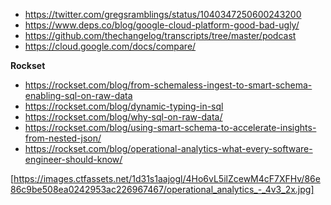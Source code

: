 - https://twitter.com/gregsramblings/status/1040347250600243200
- https://www.deps.co/blog/google-cloud-platform-good-bad-ugly/
- https://github.com/thechangelog/transcripts/tree/master/podcast
- https://cloud.google.com/docs/compare/

**Rockset**

- https://rockset.com/blog/from-schemaless-ingest-to-smart-schema-enabling-sql-on-raw-data
- https://rockset.com/blog/dynamic-typing-in-sql
- https://rockset.com/blog/why-sql-on-raw-data/
- https://rockset.com/blog/using-smart-schema-to-accelerate-insights-from-nested-json/
- https://rockset.com/blog/operational-analytics-what-every-software-engineer-should-know/

[https://images.ctfassets.net/1d31s1aajogl/4Ho6vL5ilZcewM4cF7XFHv/86e86c9be508ea0242953ac226967467/operational_analytics_-_4v3_2x.jpg]

